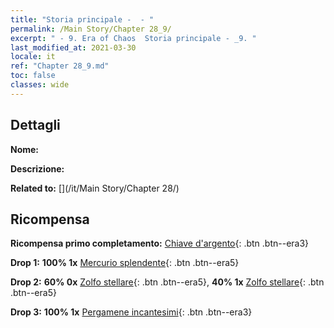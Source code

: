 ```yaml
---
title: "Storia principale -  - "
permalink: /Main Story/Chapter 28_9/
excerpt: " - 9. Era of Chaos  Storia principale - _9. "
last_modified_at: 2021-03-30
locale: it
ref: "Chapter 28_9.md"
toc: false
classes: wide
---
```


## Dettagli

 **Nome:** 

 **Descrizione:** 

 **Related to:** [](/it/Main Story/Chapter 28/)

## Ricompensa

 **Ricompensa primo completamento:** [Chiave d'argento](/it/Items/con_693/){: .btn .btn--era3}

 **Drop 1:** **100% 1x** [Mercurio splendente](/it/Items/mat_98/){: .btn .btn--era5}

 **Drop 2:** **60% 0x** [Zolfo stellare](/it/Items/mat_92/){: .btn .btn--era5}, **40% 1x** [Zolfo stellare](/it/Items/mat_92/){: .btn .btn--era5}

 **Drop 3:** **100% 1x** [Pergamene incantesimi](/it/Items/con_694/){: .btn .btn--era3}

